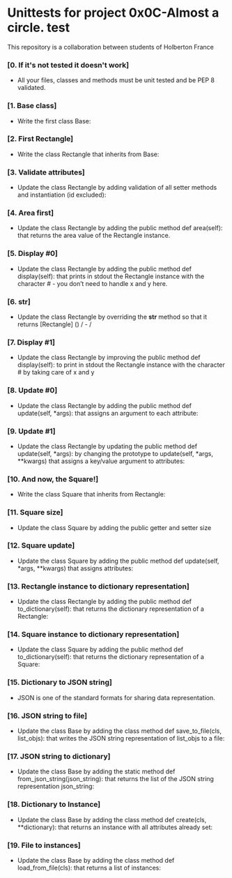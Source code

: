 # Unittests for project 0x0C-Almost a circle. test

This repository is a collaboration between students of Holberton  France

### [0. If it's not tested it doesn't work]
* All your files, classes and methods must be unit tested and be PEP 8 validated.


### [1. Base class]
* Write the first class Base:


### [2. First Rectangle]
* Write the class Rectangle that inherits from Base:


### [3. Validate attributes]
* Update the class Rectangle by adding validation of all setter methods and instantiation (id excluded):


### [4. Area first]
* Update the class Rectangle by adding the public method def area(self): that returns the area value of the Rectangle instance.


### [5. Display #0]
* Update the class Rectangle by adding the public method def display(self): that prints in stdout the Rectangle instance with the character # - you don’t need to handle x and y here.

### [6. __str__]
* Update the class Rectangle by overriding the __str__ method so that it returns [Rectangle] (<id>) <x>/<y> - <width>/<height>


### [7. Display #1]
* Update the class Rectangle by improving the public method def display(self): to print in stdout the Rectangle instance with the character # by taking care of x and y


### [8. Update #0]
* Update the class Rectangle by adding the public method def update(self, *args): that assigns an argument to each attribute:


### [9. Update #1]
* Update the class Rectangle by updating the public method def update(self, *args): by changing the prototype to update(self, *args, **kwargs) that assigns a key/value argument to attributes:


### [10. And now, the Square!]
* Write the class Square that inherits from Rectangle:


### [11. Square size]
* Update the class Square by adding the public getter and setter size


### [12. Square update]
* Update the class Square by adding the public method def update(self, *args, **kwargs) that assigns attributes:


### [13. Rectangle instance to dictionary representation]
* Update the class Rectangle by adding the public method def to_dictionary(self): that returns the dictionary representation of a Rectangle:


### [14. Square instance to dictionary representation]
* Update the class Square by adding the public method def to_dictionary(self): that returns the dictionary representation of a Square:


### [15. Dictionary to JSON string]
* JSON is one of the standard formats for sharing data representation.


### [16. JSON string to file]
* Update the class Base by adding the class method def save_to_file(cls, list_objs): that writes the JSON string representation of list_objs to a file:


### [17. JSON string to dictionary]
* Update the class Base by adding the static method def from_json_string(json_string): that returns the list of the JSON string representation json_string:


### [18. Dictionary to Instance]
* Update the class Base by adding the class method def create(cls, **dictionary): that returns an instance with all attributes already set:


### [19. File to instances]
* Update the class Base by adding the class method def load_from_file(cls): that returns a list of instances:

